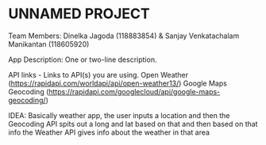 # UNNAMED PROJECT 


Team Members: Dinelka Jagoda (118883854) & Sanjay Venkatachalam Manikantan (118605920)


App Description:  One or two-line description.


API links - Links to API(s) you are using.
Open Weather (https://rapidapi.com/worldapi/api/open-weather13/)
Google Maps Geocoding (https://rapidapi.com/googlecloud/api/google-maps-geocoding/)



IDEA: Basically weather app, the user inputs a location and then the Geocoding API spits out a long and lat based on that and then based on that info the Weather API gives info about the weather in that area 




